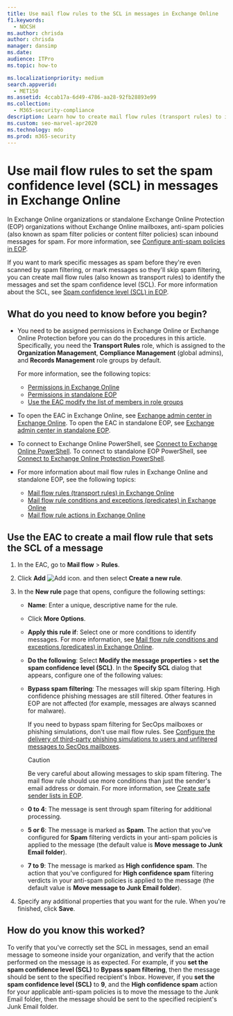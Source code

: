 ```yaml
---
title: Use mail flow rules to the SCL in messages in Exchange Online
f1.keywords: 
  - NOCSH
ms.author: chrisda
author: chrisda
manager: dansimp
ms.date: 
audience: ITPro
ms.topic: how-to

ms.localizationpriority: medium
search.appverid: 
  - MET150
ms.assetid: 4ccab17a-6d49-4786-aa28-92fb28893e99
ms.collection: 
  - M365-security-compliance
description: Learn how to create mail flow rules (transport rules) to identify messages and set the spam confidence level (SCL) of messages in Exchange Online Protection.
ms.custom: seo-marvel-apr2020
ms.technology: mdo
ms.prod: m365-security
---
```


# Use mail flow rules to set the spam confidence level (SCL) in messages in Exchange Online

In Exchange Online organizations or standalone Exchange Online Protection (EOP) organizations without Exchange Online mailboxes, anti-spam policies (also known as spam filter policies or content filter policies) scan inbound messages for spam. For more information, see [Configure anti-spam policies in EOP](/microsoft-365/security/office-365-security/configure-your-spam-filter-policies).

If you want to mark specific messages as spam before they're even scanned by spam filtering, or mark messages so they'll skip spam filtering, you can create mail flow rules (also known as transport rules) to identify the messages and set the spam confidence level (SCL). For more information about the SCL, see [Spam confidence level (SCL) in EOP](/microsoft-365/security/office-365-security/spam-confidence-levels).

## What do you need to know before you begin?

- You need to be assigned permissions in Exchange Online or Exchange Online Protection before you can do the procedures in this article. Specifically, you need the **Transport Rules** role, which is assigned to the **Organization Management**, **Compliance Management** (global admins), and **Records Management** role groups by default.

  For more information, see the following topics:

  - [Permissions in Exchange Online](../../permissions-exo/permissions-exo.md)
  - [Permissions in standalone EOP](/microsoft-365/security/office-365-security/feature-permissions-in-eop)
  - [Use the EAC modify the list of members in role groups](/microsoft-365/security/office-365-security/manage-admin-role-group-permissions-in-eop#use-the-eac-modify-the-list-of-members-in-role-groups)

- To open the EAC in Exchange Online, see [Exchange admin center in Exchange Online](../../exchange-admin-center.md). To open the EAC in standalone EOP, see [Exchange admin center in standalone EOP](/microsoft-365/security/office-365-security/exchange-admin-center-in-exchange-online-protection-eop).

- To connect to Exchange Online PowerShell, see [Connect to Exchange Online PowerShell](/powershell/exchange/connect-to-exchange-online-powershell). To connect to standalone EOP PowerShell, see [Connect to Exchange Online Protection PowerShell](/powershell/exchange/connect-to-exchange-online-protection-powershell).

- For more information about mail flow rules in Exchange Online and standalone EOP, see the following topics:
  - [Mail flow rules (transport rules) in Exchange Online](mail-flow-rules.md)
  - [Mail flow rule conditions and exceptions (predicates) in Exchange Online](conditions-and-exceptions.md)
  - [Mail flow rule actions in Exchange Online](mail-flow-rule-actions.md)

## Use the EAC to create a mail flow rule that sets the SCL of a message

1. In the EAC, go to **Mail flow** \> **Rules**.

2. Click **Add** ![Add icon.](../../media/ITPro-EAC-AddIcon.png) and then select **Create a new rule**.

3. In the **New rule** page that opens, configure the following settings:

   - **Name**: Enter a unique, descriptive name for the rule.

   - Click **More Options**.

   - **Apply this rule if**: Select one or more conditions to identify messages. For more information, see [Mail flow rule conditions and exceptions (predicates) in Exchange Online](conditions-and-exceptions.md).

   - **Do the following**: Select **Modify the message properties** \> **set the spam confidence level (SCL)**. In the **Specify SCL** dialog that appears, configure one of the following values:

   - **Bypass spam filtering**: The messages will skip spam filtering. High confidence phishing messages are still filtered. Other features in EOP are not affected (for example, messages are always scanned for malware).

     If you need to bypass spam filtering for SecOps mailboxes or phishing simulations, don't use mail flow rules. See [Configure the delivery of third-party phishing simulations to users and unfiltered messages to SecOps mailboxes](/microsoft-365/security/office-365-security/configure-advanced-delivery).

     > [!CAUTION]
     > Be very careful about allowing messages to skip spam filtering. The mail flow rule should use more conditions than just the sender's email address or domain. For more information, see [Create safe sender lists in EOP](/microsoft-365/security/office-365-security/create-safe-sender-lists-in-office-365#recommended-use-mail-flow-rules).

   - **0 to 4**: The message is sent through spam filtering for additional processing.

   - **5 or 6**: The message is marked as **Spam**. The action that you've configured for **Spam** filtering verdicts in your anti-spam policies is applied to the message (the default value is **Move message to Junk Email folder**).

   - **7 to 9**: The message is marked as **High confidence spam**. The action that you've configured for **High confidence spam** filtering verdicts in your anti-spam policies is applied to the message (the default value is **Move message to Junk Email folder**).

4. Specify any additional properties that you want for the rule. When you're finished, click **Save**.

## How do you know this worked?

To verify that you've correctly set the SCL in messages, send an email message to someone inside your organization, and verify that the action performed on the message is as expected. For example, if you **set the spam confidence level (SCL)** to **Bypass spam filtering**, then the message should be sent to the specified recipient's Inbox. However, if you **set the spam confidence level (SCL)** to **9**, and the **High confidence spam** action for your applicable anti-spam policies is to move the message to the Junk Email folder, then the message should be sent to the specified recipient's Junk Email folder.

